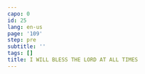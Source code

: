 ```yaml
---
capo: 0
id: 25
lang: en-us
page: '109'
step: pre
subtitle: ''
tags: []
title: I WILL BLESS THE LORD AT ALL TIMES
---
```

